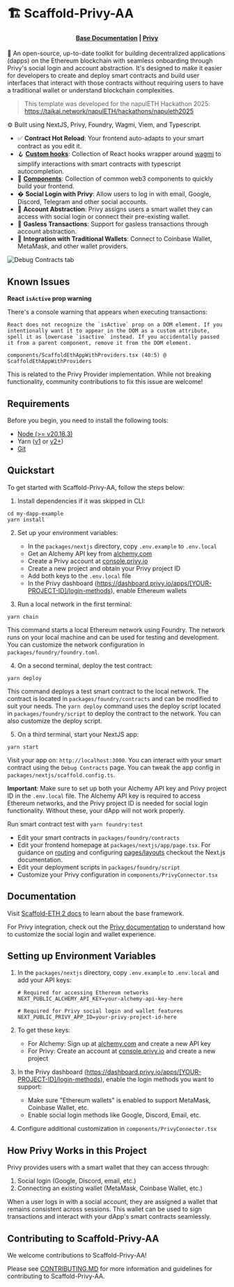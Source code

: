 # 🏗 Scaffold-Privy-AA

<h4 align="center">
  <a href="https://docs.scaffoldeth.io">Base Documentation</a> |
  <a href="https://privy.io">Privy</a>
</h4>

🧪 An open-source, up-to-date toolkit for building decentralized applications (dapps) on the Ethereum blockchain with seamless onboarding through Privy's social login and account abstraction. It's designed to make it easier for developers to create and deploy smart contracts and build user interfaces that interact with those contracts without requiring users to have a traditional wallet or understand blockchain complexities.

> This template was developed for the napulETH Hackathon 2025: https://taikai.network/napulETH/hackathons/napuleth2025

⚙️ Built using NextJS, Privy, Foundry, Wagmi, Viem, and Typescript.

- ✅ **Contract Hot Reload**: Your frontend auto-adapts to your smart contract as you edit it.
- 🪝 **[Custom hooks](https://docs.scaffoldeth.io/hooks/)**: Collection of React hooks wrapper around [wagmi](https://wagmi.sh/) to simplify interactions with smart contracts with typescript autocompletion.
- 🧱 [**Components**](https://docs.scaffoldeth.io/components/): Collection of common web3 components to quickly build your frontend.
- � **Social Login with Privy**: Allow users to log in with email, Google, Discord, Telegram and other social accounts.
- 🔐 **Account Abstraction**: Privy assigns users a smart wallet they can access with social login or connect their pre-existing wallet.
- 💸 **Gasless Transactions**: Support for gasless transactions through account abstraction.
- 🔐 **Integration with Traditional Wallets**: Connect to Coinbase Wallet, MetaMask, and other wallet providers.

![Debug Contracts tab](https://github.com/scaffold-eth/scaffold-eth-2/assets/55535804/b237af0c-5027-4849-a5c1-2e31495cccb1)

## Known Issues

**React `isActive` prop warning**

There's a console warning that appears when executing transactions:

```
React does not recognize the `isActive` prop on a DOM element. If you intentionally want it to appear in the DOM as a custom attribute, spell it as lowercase `isactive` instead. If you accidentally passed it from a parent component, remove it from the DOM element.

components/ScaffoldEthAppWithProviders.tsx (40:5) @ ScaffoldEthAppWithProviders
```

This is related to the Privy Provider implementation. While not breaking functionality, community contributions to fix this issue are welcome!

## Requirements

Before you begin, you need to install the following tools:

- [Node (>= v20.18.3)](https://nodejs.org/en/download/)
- Yarn ([v1](https://classic.yarnpkg.com/en/docs/install/) or [v2+](https://yarnpkg.com/getting-started/install))
- [Git](https://git-scm.com/downloads)

## Quickstart

To get started with Scaffold-Privy-AA, follow the steps below:

1. Install dependencies if it was skipped in CLI:

```
cd my-dapp-example
yarn install
```

2. Set up your environment variables:
   - In the `packages/nextjs` directory, copy `.env.example` to `.env.local`
   - Get an Alchemy API key from [alchemy.com](https://www.alchemy.com/)
   - Create a Privy account at [console.privy.io](https://console.privy.io)
   - Create a new project and obtain your Privy project ID
   - Add both keys to the `.env.local` file
   - In the Privy dashboard (https://dashboard.privy.io/apps/[YOUR-PROJECT-ID]/login-methods), enable Ethereum wallets

3. Run a local network in the first terminal:

```
yarn chain
```

This command starts a local Ethereum network using Foundry. The network runs on your local machine and can be used for testing and development. You can customize the network configuration in `packages/foundry/foundry.toml`.

4. On a second terminal, deploy the test contract:

```
yarn deploy
```

This command deploys a test smart contract to the local network. The contract is located in `packages/foundry/contracts` and can be modified to suit your needs. The `yarn deploy` command uses the deploy script located in `packages/foundry/script` to deploy the contract to the network. You can also customize the deploy script.

5. On a third terminal, start your NextJS app:

```
yarn start
```

Visit your app on: `http://localhost:3000`. You can interact with your smart contract using the `Debug Contracts` page. You can tweak the app config in `packages/nextjs/scaffold.config.ts`.

**Important**: Make sure to set up both your Alchemy API key and Privy project ID in the `.env.local` file. The Alchemy API key is required to access Ethereum networks, and the Privy project ID is needed for social login functionality. Without these, your dApp will not work properly.

Run smart contract test with `yarn foundry:test`

- Edit your smart contracts in `packages/foundry/contracts`
- Edit your frontend homepage at `packages/nextjs/app/page.tsx`. For guidance on [routing](https://nextjs.org/docs/app/building-your-application/routing/defining-routes) and configuring [pages/layouts](https://nextjs.org/docs/app/building-your-application/routing/pages-and-layouts) checkout the Next.js documentation.
- Edit your deployment scripts in `packages/foundry/script`
- Customize your Privy configuration in `components/PrivyConnector.tsx`


## Documentation

Visit [Scaffold-ETH 2 docs](https://docs.scaffoldeth.io) to learn about the base framework.

For Privy integration, check out the [Privy documentation](https://docs.privy.io/) to understand how to customize the social login and wallet experience.

## Setting up Environment Variables

1. In the `packages/nextjs` directory, copy `.env.example` to `.env.local` and add your API keys:
   ```
   # Required for accessing Ethereum networks
   NEXT_PUBLIC_ALCHEMY_API_KEY=your-alchemy-api-key-here
   
   # Required for Privy social login and wallet features
   NEXT_PUBLIC_PRIVY_APP_ID=your-privy-project-id-here
   ```

2. To get these keys:
   - For Alchemy: Sign up at [alchemy.com](https://www.alchemy.com/) and create a new API key
   - For Privy: Create an account at [console.privy.io](https://console.privy.io) and create a new project
3. In the Privy dashboard (https://dashboard.privy.io/apps/[YOUR-PROJECT-ID]/login-methods), enable the login methods you want to support:
   - Make sure "Ethereum wallets" is enabled to support MetaMask, Coinbase Wallet, etc.
   - Enable social login methods like Google, Discord, Email, etc.
4. Configure additional customization in `components/PrivyConnector.tsx`

## How Privy Works in this Project

Privy provides users with a smart wallet that they can access through:
1. Social login (Google, Discord, email, etc.)
2. Connecting an existing wallet (MetaMask, Coinbase Wallet, etc.)

When a user logs in with a social account, they are assigned a wallet that remains consistent across sessions. This wallet can be used to sign transactions and interact with your dApp's smart contracts seamlessly.

## Contributing to Scaffold-Privy-AA

We welcome contributions to Scaffold-Privy-AA!

Please see [CONTRIBUTING.MD](CONTRIBUTING.md) for more information and guidelines for contributing to Scaffold-Privy-AA.